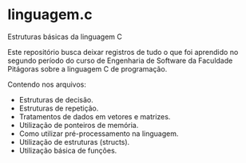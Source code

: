 # linguagem.c
Estruturas básicas da linguagem C

Este repositório busca deixar registros de tudo o que foi aprendido no segundo período
do curso de Engenharia de Software da Faculdade Pitágoras sobre a linguagem C de programação.

Contendo nos arquivos:
* Estruturas de decisão.
* Estruturas de repetição.
* Tratamentos de dados em vetores e matrizes.
* Utilização de ponteiros de memória.
* Como utilizar pré-processamento na linguagem.
* Utilização de estruturas (structs).
* Utilização básica de funções.
